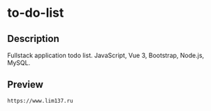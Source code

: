 # to-do-list

## Description

Fullstack application todo list. JavaScript, Vue 3, Bootstrap, Node.js, MySQL.

## Preview

```
https://www.lim137.ru
```
